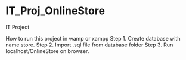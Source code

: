 # IT_Proj_OnlineStore
IT Project

How to run this project in wamp or xampp 
Step 1. Create database with name store.
Step 2. Import .sql file from database folder
Step 3. Run localhost/OnlineStore on browser.
